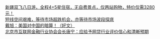   
[新疆双飞八日游，全程4+5星住宿，无自费景点，仅两站购物，特价仅需3280元！](http://www.dianyue.me/archives/885/4hbpxclme06hi9m0/)  
[短线空间艰难，等待市场超跌机会，亦等待市场波段探底](http://www.dianyue.me/archives/669/ln10anm1x4itzmvl/)  
[戴旭：美国对中国的暗算！（好文）](http://www.dianyue.me/archives/904/k1e9sgbk2acu7rm0/)  
[北京市互联网金融行业协会会长唐宁：应给予网贷行业评价信心和清晰预期](http://www.dianyue.me/archives/968/msn27nad0qbgzak7/)